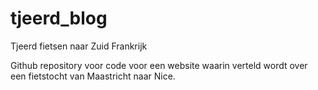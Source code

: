 # tjeerd_blog

Tjeerd fietsen naar Zuid Frankrijk

Github repository voor code voor een website waarin verteld wordt over een fietstocht van Maastricht naar Nice.
